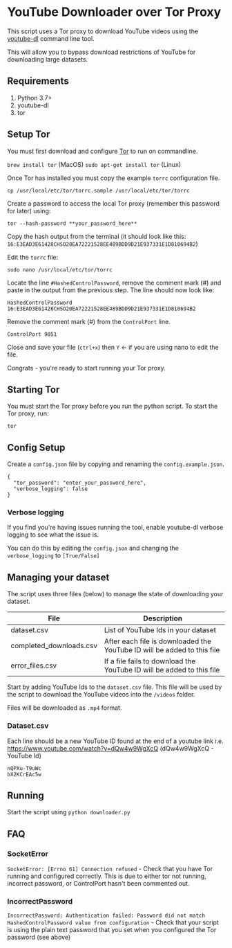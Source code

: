 # YouTube Downloader over Tor Proxy
This script uses a Tor proxy to download YouTube videos using the [youtube-dl](https://github.com/ytdl-org/youtube-dl/blob/master/README.md#readme) command line tool.

This will allow you to bypass download restrictions of YouTube for downloading large datasets.

## Requirements
1. Python 3.7+
2. youtube-dl 
3. tor 

## Setup Tor
You must first download and configure [Tor](https://www.torproject.org/) to run on commandline.

```brew install tor``` (MacOS)
```sudo apt-get install tor``` (Linux)

Once Tor has installed you must copy the example ```torrc``` configuration file.

```cp /usr/local/etc/tor/torrc.sample /usr/local/etc/tor/torrc```

Create a password to access the local Tor proxy (remember this password for later) using:

```tor --hash-password **your_password_here**```

Copy the hash output from the terminal (it should look like this: ```16:E3EAD3E61428CHSO20EA72221528EE489BDD9D21E937331E1D810694B2```)

Edit the ```torrc``` file:

```sudo nano /usr/local/etc/tor/torrc```

Locate the line ```#HashedControlPassword```, remove the comment mark (#) and paste in the output from the previous step. The line should now look like:

```HashedControlPassword 16:E3EAD3E61428CHSO20EA72221528EE489BDD9D21E937331E1D810694B2```

Remove the comment mark (#) from the ```ControlPort``` line.
```
ControlPort 9051
```

Close and save your file (```ctrl+x```) then ```Y``` <- if you are using nano to edit the file.

Congrats - you're ready to start running your Tor proxy.

## Starting Tor
You must start the Tor proxy before you run the python script. To start the Tor proxy, run:

```tor```

## Config Setup
Create a ```config.json``` file by copying and renaming the ```config.example.json```.

```
{
  "tor_password": "enter_your_password_here",
  "verbose_logging": false
}
```

### Verbose logging
If you find you're having issues running the tool, enable youtube-dl verbose logging to see what the issue is.

You can do this by editing the ```config.json``` and changing the ```verbose_logging``` to ```[True/False]```

## Managing your dataset
The script uses three files (below) to manage the state of downloading your dataset.

| File                      | Description                                                             |
|---------------------------|-------------------------------------------------------------------------|
| dataset\.csv              | List of YouTube Ids in your dataset                                     |
| completed\_downloads\.csv | After each file is downloaded the YouTube ID will be added to this file |
| error\_files\.csv         | If a file fails to download the YouTube ID will be added to this file   |

Start by adding YouTube Ids to the ```dataset.csv``` file. This file will be used by the script to download the YouTube videos into the ```/videos``` folder.

Files will be downloaded as ```.mp4``` format.

### Dataset.csv
Each line should be a new YouTube ID found at the end of a youtube link i.e. https://www.youtube.com/watch?v=dQw4w9WgXcQ (dQw4w9WgXcQ - YouTube Id)
```
nQPXu-T9uWc
bX2KCrEAc5w
```

## Running
Start the script using ```python downloader.py```

## FAQ
### SocketError
```SocketError: [Errno 61] Connection refused``` - Check that you have Tor running and configured correctly. This is due to either tor not running, incorrect password, or ControlPort hasn't been commented out.

### IncorrectPassword
```IncorrectPassword: Authentication failed: Password did not match HashedControlPassword value from configuration``` - Check that your script is using the plain text password that you set when you configured the Tor password (see above)
